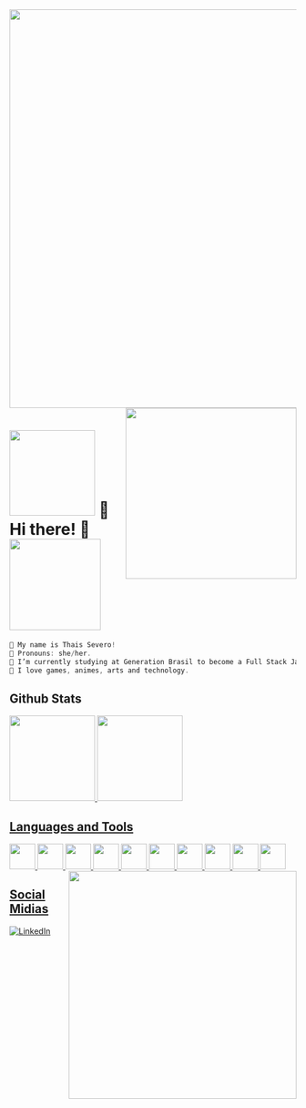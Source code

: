 <img src="https://64.media.tumblr.com/005e37a86478a9c92da7d4d3d7464b40/2bd29f0062317531-b1/s400x600/c7edc142895bc810339223dfddf2aa57ced0c32b.gif" width="700"/>
<img align='right' src="https://i.pinimg.com/originals/15/26/5a/15265af91d058d33da9d448a7cd070f9.gif" width="300"/>


<h1><img src="https://i.pinimg.com/originals/9d/d1/a0/9dd1a0c90caa865e3718947e2b91d35e.gif" width="150"/> 🌷 Hi there! 🌷 <img src="https://64.media.tumblr.com/tumblr_ma9e64eCeq1rfjowdo1_500.gif" width="160"></h1>


```javascript
🌻 My name is Thais Severo!
🌱 Pronouns: she/her.
🍃 I’m currently studying at Generation Brasil to become a Full Stack Java Developer. 
🌼 I love games, animes, arts and technology.
```

## Github Stats

<div>
<a href="https://github.com/thaissevero">
<img height="150em" src="https://github-readme-stats.vercel.app/api?username=thaissevero&show_icons=true&theme=chartreuse-dark&include_all_commits=true&count_private=true"/>
<img height="150em" src="https://github-readme-stats.vercel.app/api/top-langs/?username=thaissevero&layout=compact&langs_count=7&theme=chartreuse-dark"/>
</div> 

## Languages and Tools
<div>
<img width="45" src="https://cdn.jsdelivr.net/gh/devicons/devicon/icons/css3/css3-original.svg" />
<img width="45" src="https://cdn.jsdelivr.net/gh/devicons/devicon/icons/html5/html5-original.svg" /> 
<img width="45" src="https://cdn.jsdelivr.net/gh/devicons/devicon/icons/java/java-original.svg" />
<img width="45" src="https://cdn.jsdelivr.net/gh/devicons/devicon/icons/javascript/javascript-original.svg" />
<img width="45" src="https://cdn.jsdelivr.net/gh/devicons/devicon/icons/mysql/mysql-original.svg" />
<img width="45" src="https://cdn.jsdelivr.net/gh/devicons/devicon/icons/react/react-original.svg" />
<img width="45" src="https://cdn.jsdelivr.net/gh/devicons/devicon/icons/spring/spring-original.svg" />
<img width="45" src="https://cdn.jsdelivr.net/gh/devicons/devicon/icons/typescript/typescript-original.svg" />
<img width="45" src="https://cdn.jsdelivr.net/gh/devicons/devicon/icons/vscode/vscode-original.svg" />
<img width="45" src="https://cdn.jsdelivr.net/gh/devicons/devicon/icons/yarn/yarn-original.svg" />
          
<img align='right' src="https://66.media.tumblr.com/tumblr_ma9e5cpbY11rfjowdo1_500.gif" width="400" />
</div> 

## Social Midias
[![LinkedIn](https://img.shields.io/badge/LinkedIn-0077B5?style=for-the-badge&logo=linkedin&logoColor=white)](https://www.linkedin.com/in/thais-severo)        

